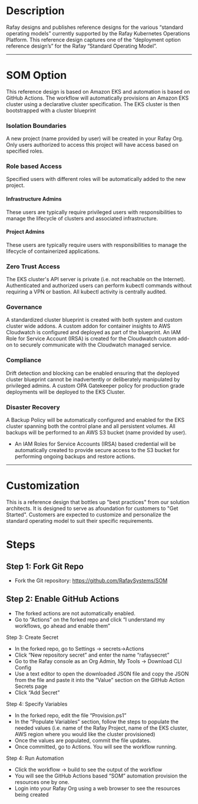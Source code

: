 # Description 
Rafay designs and publishes reference designs for the various “standard operating models” currently supported by the Rafay Kubernetes Operations Platform. This reference design captures one of the “deployment option reference design’s” for the Rafay “Standard Operating Model”. 

---

# SOM Option 
This reference design is based on Amazon EKS and automation is based on GitHub Actions. The workflow will automatically provisions an Amazon EKS cluster using a declarative cluster specification. The EKS cluster is then bootstrapped with a cluster blueprint

### Isolation Boundaries 
A new project (name provided by user) will be created in your Rafay Org. Only users authorized to access this project will have access based on specified roles. 

### Role based Access
Specified users with different roles will be automatically added to the new project. 

#### Infrastructure Admins
These users are typically require privileged users with responsibilities to manage the lifecycle of clusters and associated infrastructure. 

#### Project Admins 
These users are typically require users with responsibilities to manage the lifecycle of containerized applications. 

### Zero Trust Access
The EKS cluster's API server is private (i.e. not reachable on the Internet). Authenticated and authorized users can perform kubectl commands without requiring a VPN or bastion. All kubectl activity is centrally audited. 

### Governance
A standardized cluster blueprint is created with both system and custom cluster wide addons. A custom addon for container insights to AWS Cloudwatch is configured and deployed as part of the blueprint. An IAM Role for Service Account (IRSA) is created for the Cloudwatch custom add-on to securely communicate with the Cloudwatch managed service. 

### Compliance 
Drift detection and blocking can be enabled ensuring that the deployed cluster blueprint cannot be inadvertently or deliberately manipulated by privileged admins. A custom OPA Gatekeeper policy for production grade deployments will be deployed to the EKS Cluster. 

### Disaster Recovery
A Backup Policy will be automatically configured and enabled for the EKS cluster spanning both the control plane and all persistent volumes. All backups will be performed to an AWS S3 bucket (name provided by user).  
- An IAM Roles for Service Accounts (IRSA) based credential will be automatically created to provide secure access to the S3 bucket for performing ongoing backups and restore actions. 

---

# Customization 
This is a reference design that bottles up "best practices" from our solution architects. It is designed to serve as afoundation for customers to "Get Started". Customers are expected to customize and personalize the standard operating model to suit their specific requirements. 


# Steps 

## Step 1: Fork Git Repo 

- Fork the Git repository: https://github.com/RafaySystems/SOM

## Step 2: Enable GitHub Actions 

- The forked actions are not automatically enabled. 
- Go to “Actions” on the forked repo and click “I understand my workflows, go ahead and enable them”

Step 3: Create Secret 

- In the forked repo, go to Settings -> secrets->Actions
- Click “New repository secret” and enter the name “rafaysecret”
- Go to the Rafay console as an Org Admin, My Tools -> Download CLI Config
- Use a text editor to open the downloaded JSON file and copy the JSON from the file and paste it into the “Value” section on the GitHub Action Secrets page
- Click “Add Secret”

Step 4: Specify Variables 

- In the forked repo, edit the file “Provision.ps1”
- In the “Populate Variables” section, follow the steps to populate the needed values (i.e. name of the Rafay Project, name of the EKS cluster, AWS region where you would like the cluster provisioned) 
- Once the values are populated, commit the file updates.
- Once committed, go to Actions.  You will see the workflow running.

Step 4: Run Automation 

- Click the workflow -> build to see the output of the workflow
- You will see the GitHub Actions based “SOM” automation provision the resources one by one. 
- Login into your Rafay Org using a web browser to see the resources being created
